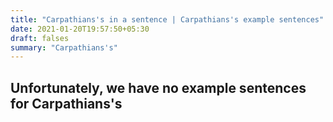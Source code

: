 ```yaml
---
title: "Carpathians's in a sentence | Carpathians's example sentences"
date: 2021-01-20T19:57:50+05:30
draft: falses
summary: "Carpathians's"
---
```

## Unfortunately, we have no example sentences for Carpathians's                 
